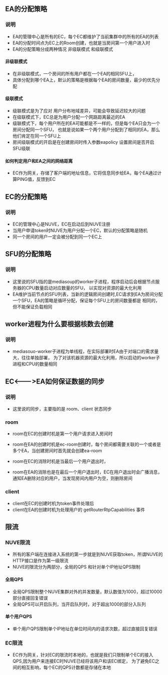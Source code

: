 
## EA的分配策略
### 说明
- EA的管理中心是所有的EC，每个EC都维护了当前集群中的所有的EA的列表
- EA的分配时间点为EC上的Room创建，也就是当房间第一个用户进入时
- EA的分配策略分成两种情况 非级联模式 和级联模式
#### 非级联模式
- 在非级联模式，一个房间的所有用户都在一个EA的相同SFU上，
- 具体分配到哪个EA上，默认的策略是根据每个EA的房间数量，最少的优先分配
#### 级联模式
- 级联模式是为了应对 用户分布地域差异，可能会导致延迟较大的问题
- 在级联模式下，EC总是为用户分配一个网路距离最近的EA
- 级联模式下，每个用户所在的EA可能都是不一样的，但是每个EA只会为一个房间分配同一个SFU，
    也就是说如果一个两个用户分配到了相同的EA，那么他们肯定在同一个SFU上
- 房间级联模式的开启是在创建房间时传入参数eapolicy 设置房间是否开启 SFU级联

#### 如何判定用户和EA之间的网络距离
- EC作为网关，存储了客户端的地址信息，它将信息同步给EA，每个EA通过计算PING值，反馈到EC

## EC的分配策略
### 说明
- EC的管理中心是NUVE，EC在启动后到NUVE注册
- 当用户申请token时NUVE为用户分配一个EC，默认的分配策略是随机
- 同一个房间的用户一定会被分配到同一个EC上

## SFU的分配策略
### 说明
- 这里说的SFU指的是mediasoup的worker子进程，程序启动后会根据节点服务器的CPU数量启动对应数量的SFU，
    以实现对资源的最大化利用
- EA维护当前节点的SFU列表，当新的逻辑房间创建时,EC请求到EA为房间分配一个SFU，EA的策略是循环分配，保证每个SFU上的房间数量都是
    相同的，但不能保证负载相同



## worker进程为什么要根据核数去创建
### 说明
- mediasouo-worker子进程为单线程，在实际部署时EA由于对端口的需求量大，往往单独部署，
  为了对该机器资源的最大化利用，所以启动的worker子进程和CPU的数量相同

## EC<--->EA如何保证数据的同步 
### 说明 
- 这里说的同步，主要指的是 room、client 状态同步 
### room
- room在EC的创建时机是第一个用户请求进入房间时
- room在EA的创建时机是ec-room创建时，每个房间都需要关联的一个或者是多个EA，当创建房间时首先就会创建ea-room

- room在EC的消除时机是当最后一个用户退出时，
- room在EA的消除也是在最后一个用户退出时，EC在用户退出时会广播消息，通知EA删除对应的用户，当发现房间内用户为空，则删除房间

### client
- client在EC的创建时机为token事件处理后
- client在EA的创建时机为处理用户的 getRouterRtpCapabilities 事件


## 限流
### NUVE限流
- 所有的客户端在连接进入系统的第一步就是到NUVE获取token，所谓NUVE的HTTP接口是作为第一级限流
- NUVE的限流分为两部分，全局的QPS 和针对单个IP地址QPS限制
#### 全局QPS
- 全局QPS限制整个NUVE集群对外的并发数量，默认数值为1000，超过10000部分直接回复错误
- 全局QPS可以开启队列，当开启队列时，对于超出1000的部分入队列
#### 单个用户QPS
- 单个用户QPS限制单个IP地址在单位时间内的请求次数，超过直接回复错误

### EC限流
- EC作为网关，针对EC的限流时本地的，也就是我们只限制单个EC的接入QPS,因为用户来连接EC时NUVE已经将该用户和该EC绑定，
  为了避免EC之间的相互影响，每个EC的QPS计数都是存储在本地
  


